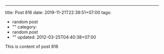 ---
title: Post 816
date: 2019-11-21T22:39:51+07:00
tags:
  - random post
  - ""
category:
  - random post
  - ""
updated: 2012-03-25T04:40:38+07:00

This is content of post 816